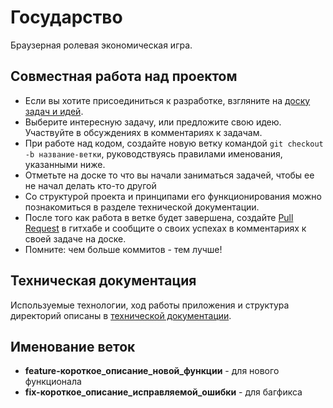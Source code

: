 Государство
===========
Браузерная ролевая экономическая игра.

Совместная работа над проектом
------------------------------
* Если вы хотите присоединиться к разработке, взгляните на [доску задач и идей](https://trello.com/b/dYc2L9lX/kingdom).
* Выберите интересную задачу, или предложите свою идею. Участвуйте в обсуждениях в комментариях к задачам.
* При работе над кодом, создайте новую ветку командой `git checkout -b название-ветки`, руководствуясь правилами именования, указанными ниже.
* Отметьте на доске то что вы начали заниматься задачей, чтобы ее не начал делать кто-то другой
* Со структурой проекта и принципами его функционирования можно познакомиться в разделе технической документации.
* После того как работа в ветке будет завершена, создайте [Pull Request](https://help.github.com/articles/using-pull-requests/) в гитхабе и сообщите о своих успехах в комментариях к своей задаче на доске.
* Помните: чем больше коммитов - тем лучше!

Техническая документация
------------------------

Используемые технологии, ход работы приложения и структура директорий описаны в [технической документации](https://github.com/MagicGreenHat/Kingdom/blob/master/app/documents/TechnicalDocumentation.md).

Именование веток
----------------
* **feature-короткое\_описание\_новой\_функции** - для нового функционала
* **fix-короткое\_описание\_исправляемой\_ошибки** - для багфикса
